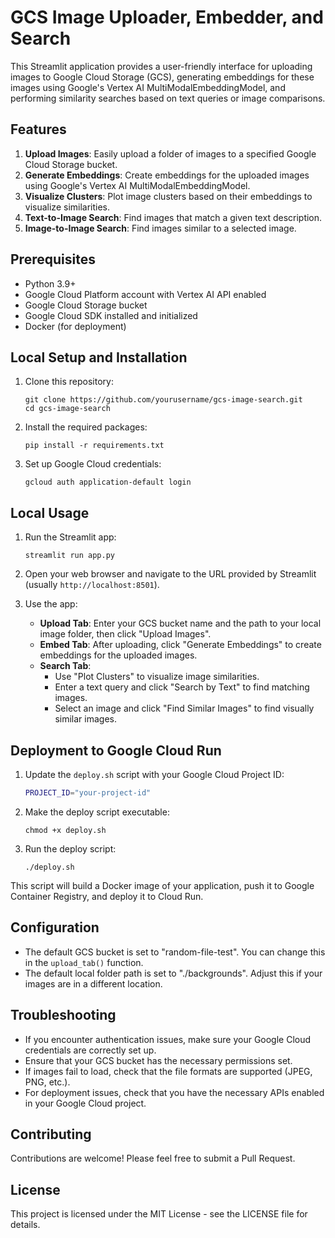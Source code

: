 # GCS Image Uploader, Embedder, and Search

This Streamlit application provides a user-friendly interface for uploading images to Google Cloud Storage (GCS), generating embeddings for these images using Google's Vertex AI MultiModalEmbeddingModel, and performing similarity searches based on text queries or image comparisons.

## Features

1. **Upload Images**: Easily upload a folder of images to a specified Google Cloud Storage bucket.
2. **Generate Embeddings**: Create embeddings for the uploaded images using Google's Vertex AI MultiModalEmbeddingModel.
3. **Visualize Clusters**: Plot image clusters based on their embeddings to visualize similarities.
4. **Text-to-Image Search**: Find images that match a given text description.
5. **Image-to-Image Search**: Find images similar to a selected image.

## Prerequisites

- Python 3.9+
- Google Cloud Platform account with Vertex AI API enabled
- Google Cloud Storage bucket
- Google Cloud SDK installed and initialized
- Docker (for deployment)

## Local Setup and Installation

1. Clone this repository:
   ```
   git clone https://github.com/yourusername/gcs-image-search.git
   cd gcs-image-search
   ```

2. Install the required packages:
   ```
   pip install -r requirements.txt
   ```

3. Set up Google Cloud credentials:
   ```
   gcloud auth application-default login
   ```

## Local Usage

1. Run the Streamlit app:
   ```
   streamlit run app.py
   ```

2. Open your web browser and navigate to the URL provided by Streamlit (usually `http://localhost:8501`).

3. Use the app:
   - **Upload Tab**: Enter your GCS bucket name and the path to your local image folder, then click "Upload Images".
   - **Embed Tab**: After uploading, click "Generate Embeddings" to create embeddings for the uploaded images.
   - **Search Tab**: 
     - Use "Plot Clusters" to visualize image similarities.
     - Enter a text query and click "Search by Text" to find matching images.
     - Select an image and click "Find Similar Images" to find visually similar images.

## Deployment to Google Cloud Run

1. Update the `deploy.sh` script with your Google Cloud Project ID:
   ```bash
   PROJECT_ID="your-project-id"
   ```

2. Make the deploy script executable:
   ```
   chmod +x deploy.sh
   ```

3. Run the deploy script:
   ```
   ./deploy.sh
   ```

This script will build a Docker image of your application, push it to Google Container Registry, and deploy it to Cloud Run.

## Configuration

- The default GCS bucket is set to "random-file-test". You can change this in the `upload_tab()` function.
- The default local folder path is set to "./backgrounds". Adjust this if your images are in a different location.

## Troubleshooting

- If you encounter authentication issues, make sure your Google Cloud credentials are correctly set up.
- Ensure that your GCS bucket has the necessary permissions set.
- If images fail to load, check that the file formats are supported (JPEG, PNG, etc.).
- For deployment issues, check that you have the necessary APIs enabled in your Google Cloud project.

## Contributing

Contributions are welcome! Please feel free to submit a Pull Request.

## License

This project is licensed under the MIT License - see the LICENSE file for details.
